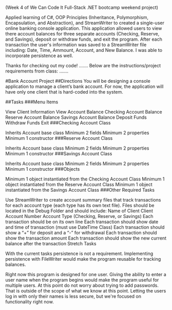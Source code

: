 (Week 4 of We Can Code It Full-Stack .NET bootcamp weekend project)

Applied learning of C#, OOP Principles (Inheritance, Polymorphism, Encapsulation, and Abstraction), and StreamWriter to 
created a single-user online banking console application. This application allowed users to view there account balances 
for three separate accounts (Checking, Reserve, and Savings), deposit or withdraw funds, and exit the program. 
After each transaction the user's information was saved to a StreamWriter file including: Date, Time, Ammount, Account, 
and New Balance. I was able to incorporate persistence as well. 

Thanks for checking out my code!
.......
Below are the instructions/project requirements from class:
.......

#Bank Account Project ##Directions You will be designing a console application to manage a client’s bank account. 
For now, the application will have only one client that is hard-coded into the system.

##Tasks ###Menu Items

 View Client Information
 View Account Balance
 Checking Account Balance
 Reserve Account Balance
 Savings Account Balance
 Deposit Funds
 Withdraw Funds
 Exit
###Checking Account Class

 Inherits Account base class
 Minimum 2 fields
 Minimum 2 properties
 Minimum 1 constructor
###Reserve Account Class

 Inherits Account base class
 Minimum 2 fields
 Minimum 2 properties
 Minimum 1 constructor
###Savings Account Class

 Inherits Account base class
 Minimum 2 fields
 Minimum 2 properties
 Minimum 1 constructor
###Objects

 Minimum 1 object instantiated from the Checking Account Class
 Minimum 1 object instantiated from the Reserve Account Class
 Minimum 1 object instantiated from the Savings Account Class
###Other Required Tasks

 Use StreamWriter to create account summary files that track transactions for each account type (each type has its own text file). 
 Files should be located in the Debug Folder and should include:
 Name of Client
 Client Account Number
 Account Type (Checking, Reserve, or Savings)
 Each transaction should be on its own line
 Each transaction should show date and time of transaction (must use DateTime Class)
 Each transaction should show a “+” for deposit and a “-” for withdrawal
 Each transaction should show the transaction amount
 Each transaction should show the new current balance after the transaction
Stretch Tasks

With the current tasks persistence is not a requirement. 
Implementing persistence with FileWriter would make the program reusable for tracking balances.

Right now this program is designed for one user. 
Giving the ability to enter a user name when the program begins would make the program useful for multiple users. 
At this point do not worry about trying to add passwords. That is outside of the scope of what we know at this point. 
Letting the users log in with only their names is less secure, but we're focused on functionality right now.
